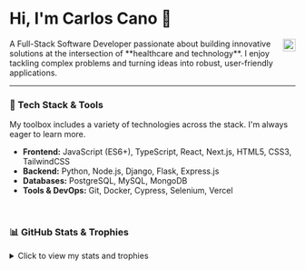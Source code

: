 # Hi, I'm Carlos Cano 👋

<a href="https://linkedin.com/in/cscano" target="_blank">
  <img align="right" alt="Carlos's LinkedIn" width="22px" src="https://raw.githubusercontent.com/rahuldkjain/github-profile-readme-generator/master/src/images/icons/Social/linked-in-alt.svg" />
</a>
A Full-Stack Software Developer passionate about building innovative solutions at the intersection of **healthcare and technology**. I enjoy tackling complex problems and turning ideas into robust, user-friendly applications.

---

### 🔧 Tech Stack & Tools

My toolbox includes a variety of technologies across the stack. I'm always eager to learn more.

- **Frontend:** JavaScript (ES6+), TypeScript, React, Next.js, HTML5, CSS3, TailwindCSS
- **Backend:** Python, Node.js, Django, Flask, Express.js
- **Databases:** PostgreSQL, MySQL, MongoDB
- **Tools & DevOps:** Git, Docker, Cypress, Selenium, Vercel

<br />

### 📊 GitHub Stats & Trophies

<details>
  <summary>Click to view my stats and trophies</summary>
  <br/>
  <p align="center">
    <img src="https://github-readme-stats.vercel.app/api/top-langs?username=mexi-cano&show_icons=true&locale=en&layout=compact&theme=dark" alt="Top Languages" />
    <br/>
    <img src="https://github-readme-streak-stats.herokuapp.com/?user=mexi-cano&theme=dark" alt="GitHub Streak" />
    <br/>
    <img src="https://github-profile-trophy.vercel.app/?username=mexi-cano&theme=dark" alt="GitHub Trophies" />
  </p>
</details>

